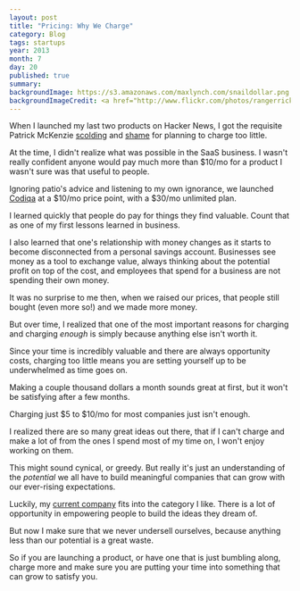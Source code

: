 ```yaml
---
layout: post
title: "Pricing: Why We Charge"
category: Blog
tags: startups
year: 2013
month: 7
day: 20
published: true
summary:
backgroundImage: https://s3.amazonaws.com/maxlynch.com/snaildollar.png
backgroundImageCredit: <a href="http://www.flickr.com/photos/rangerrick/">RangerRick on Flickr</a>
---
```


When I launched my last two products on Hacker News, I got the requisite Patrick McKenzie [scolding](https://news.ycombinator.com/item?id=3733692) and [shame](https://news.ycombinator.com/item?id=4572262) for planning to charge too little.

At the time, I didn't realize what was possible in the SaaS business. I wasn't really confident anyone would pay much more than $10/mo for a product I wasn't sure was that useful to people.

Ignoring patio's advice and listening to my own ignorance, we launched [Codiqa](http://codiqa.com/) at a $10/mo price point, with a $30/mo unlimited plan.

I learned quickly that people do pay for things they find valuable. Count that as one of my first lessons learned in business.

I also learned that one's relationship with money changes as it starts to become disconnected from a personal savings account. Businesses see money as a tool to exchange value, always thinking about the potential profit on top of the cost, and employees that spend for a business are not spending their own money.

It was no surprise to me then, when we raised our prices, that people still bought (even more so!) and we made more money.

But over time, I realized that one of the most important reasons for charging and charging *enough* is simply because anything else isn't worth it.

Since your time is incredibly valuable and there are always opportunity costs, charging too little means you are setting yourself up to be underwhelmed as time goes on.

Making a couple thousand dollars a month sounds great at first, but it won't be satisfying after a few months.

Charging just $5 to $10/mo for most companies just isn't enough.

I realized there are so many great ideas out there, that if I can't charge and make a lot of from the ones I spend most of my time on, I won't enjoy working on them.

This might sound cynical, or greedy. But really it's just an understanding of the *potential* we all have to build meaningful companies that can grow with our ever-rising expectations.

Luckily, my [current company](http://drifty.com/) fits into the category I like. There is a lot of opportunity in empowering people to build the ideas they dream of.

But now I make sure that we never undersell ourselves, because anything less than our potential is a great waste.

So if you are launching a product, or have one that is just bumbling along, charge more and make sure you are putting your time into something that can grow to satisfy you.
